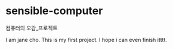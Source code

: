 # sensible-computer
컴퓨터의 오감_프로젝트

I am jane cho.
This is my first project.
I hope i can even finish itttt.
